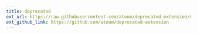 ```yaml
---
title: deprecated
ext_url: https://raw.githubusercontent.com/atoum/deprecated-extension/master/README.md
ext_github_link: https://github.com/atoum/deprecated-extension
---
```


